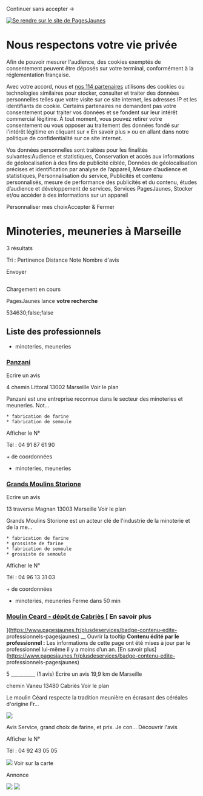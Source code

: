 Continuer sans accepter →

[![Se rendre sur le site de
PagesJaunes](https://www.pagesjaunes.fr/assets/images/logo_pagesjaunes-b41e5acdca.svg)](https://www.pagesjaunes.fr/)

# Nous respectons votre vie privée

Afin de pouvoir mesurer l'audience, des cookies exemptés de consentement
peuvent être déposés sur votre terminal, conformément à la réglementation
française.

  
Avec votre accord, nous et [nos 114
partenaires](javascript:Didomi.preferences.show\('vendors'\)) utilisons des
cookies ou technologies similaires pour stocker, consulter et traiter des
données personnelles telles que votre visite sur ce site internet, les
adresses IP et les identifiants de cookie. Certains partenaires ne demandent
pas votre consentement pour traiter vos données et se fondent sur leur intérêt
commercial légitime. À tout moment, vous pouvez retirer votre consentement ou
vous opposer au traitement des données fondé sur l'intérêt légitime en
cliquant sur « En savoir plus » ou en allant dans notre politique de
confidentialité sur ce site internet.

Vos données personnelles sont traitées pour les finalités suivantes:Audience
et statistiques, Conservation et accès aux informations de géolocalisation à
des fins de publicité ciblée, Données de géolocalisation précises et
identification par analyse de l’appareil, Mesure d’audience et statistiques,
Personnalisation du service, Publicités et contenu personnalisés, mesure de
performance des publicités et du contenu, études d’audience et développement
de services, Services PagesJaunes, Stocker et/ou accéder à des informations
sur un appareil

Personnaliser mes choixAccepter & Fermer

#  Minoteries, meuneries à Marseille

3 résultats

Tri :  Pertinence Distance Note Nombre d'avis

Envoyer

![](data:image/png;base64,iVBORw0KGgoAAAANSUhEUgAAAAEAAAABCAYAAAAfFcSJAAAAEElEQVR42gEFAPr/AP///wAI/AL+Sr4t6gAAAABJRU5ErkJggg==)

Chargement en cours

PagesJaunes lance **votre recherche**

534630;false;false

## Liste des professionnels

  * minoteries, meuneries 

### [Panzani ](/pros/00374688)

Ecrire un avis

4 chemin Littoral 13002 Marseille Voir le plan

Panzani est une entreprise reconnue dans le secteur des minoteries et
meuneries. Not…

    * fabrication de farine
    * fabrication de semoule

Afficher le N°

Tél : 04 91 87 61 90

\+ de coordonnées

  * minoteries, meuneries 

### [Grands Moulins Storione ](/pros/00368670)

Ecrire un avis

13 traverse Magnan 13003 Marseille Voir le plan

Grands Moulins Storione est un acteur clé de l'industrie de la minoterie et de
la me…

    * fabrication de farine
    * grossiste de farine
    * fabrication de semoule
    * grossiste de semoule

Afficher le N°

Tél : 04 96 13 31 03

\+ de coordonnées

  * minoteries, meuneries  Ferme dans 50 min

### [Moulin Ceard - dépôt de Cabriès ](/pros/54043493) [ En savoir plus
](https://www.pagesjaunes.fr/plusdeservices/badge-contenu-edite-
professionnels-pagesjaunes) __ Ouvrir la tooltip **Contenu édité par le
professionnel :** Les informations de cette page ont été mises à jour par le
professionnel lui-même il y a moins d’un an.  [En savoir
plus](https://www.pagesjaunes.fr/plusdeservices/badge-contenu-edite-
professionnels-pagesjaunes)

5 __________ (1 avis) Ecrire un avis 19,9 km de Marseille

chemin Vaneu 13480 Cabriès Voir le plan

Le moulin Céard respecte la tradition meunière en écrasant des céréales
d'origine Fr…

[
![](https://www.pagesjaunes.fr/media/agc/crop/250x250/26/07/5c/00/00/35/48/ce/79/5e/5f8026075c00003548ce795e/5f8026075c00003548ce795f.jpg?v=2)
](/pros/54043493 "Photo de Moulin Ceard - dépôt de Cabriès")

Avis Service, grand choix de farine, et prix. Je con...  Découvrir l'avis

Afficher le N°

Tél : 04 92 43 05 05

![](/assets/images/carto-col-a88b15bc59.png) Voir sur la carte

Annonce

![](/stat/pageal?v=1.0&p1=NEWPJ&p2=&p3=&p4=&p5=&)
![](https://at.pagesjaunes.fr/wa.pj?s=483323&s2=_xtn2&p=REPONSE::LR&)

